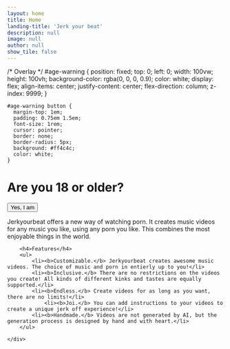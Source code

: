 ```yaml
---
layout: home
title: Home
landing-title: 'Jerk your beat'
description: null
image: null
author: null
show_tile: false
---
```


<head>

 /* Overlay */
    #age-warning {
      position: fixed;
      top: 0; left: 0;
      width: 100vw;
      height: 100vh;
      background-color: rgba(0, 0, 0, 0.9);
      color: white;
      display: flex;
      align-items: center;
      justify-content: center;
      flex-direction: column;
      z-index: 9999;
    }

    #age-warning button {
      margin-top: 1em;
      padding: 0.75em 1.5em;
      font-size: 1rem;
      cursor: pointer;
      border: none;
      border-radius: 5px;
      background: #ff4c4c;
      color: white;
    }
  </style>
</head>

<body>

  <!-- Age Popup -->
  <div id="age-warning">
    <h1>Are you 18 or older?</h1>
    <button onclick="acceptAge()">Yes, I am</button>
  </div>


Jerkyourbeat offers a new way of watching porn. It creates music videos for any music you like, using any porn you like. This combines the most enjoyable things in the world.

<div class="6u 12u$(small)">

		<h4>Features</h4>
		<ul>
			<li><b>Customizable.</b> Jerkyourbeat creates awesome music videos. The choice of music and porn in entierly up to you!</li>
			<li><b>Inclusive.</b> There are no restrictions on the videos you create! All kinds of different kinks and tastes are equally supported.</li>
   			<li><b>Endless.</b> Create videos for as long as you want, there are no limits!</li>
      			<li><b>Joi.</b> You can add instructions to your videos to create a unique jerk off experience!</li>
   			<li><b>Handmade.</b> Videos are not generated by AI, but the generation process is designed by hand and with heart.</li>
		</ul>

	</div>

  <script>
    function acceptAge() {
      document.getElementById("age-warning").style.display = "none";
      document.getElementById("main-content").style.display = "block";
    }
  </script>

</body>
